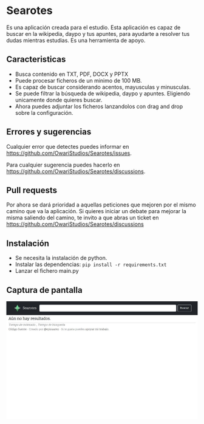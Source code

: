# Searotes

Es una aplicación creada para el estudio. Esta aplicación es capaz de buscar en la wikipedia, daypo y tus apuntes, para ayudarte a resolver tus dudas mientras estudias. Es una herramienta de apoyo.

## Caracteristicas

* Busca contenido en TXT, PDF, DOCX y PPTX
* Puede procesar ficheros de un minimo de 100 MB.
* Es capaz de buscar considerando acentos, mayusculas y minusculas.
* Se puede filtrar la búsqueda de wikipedia, daypo y apuntes. Eligiendo unicamente donde quieres buscar.
* Ahora puedes adjuntar los ficheros lanzandolos con drag and drop sobre la configuración.

## Errores y sugerencias

Cualquier error que detectes puedes informar en <https://github.com/OwariStudios/Searotes/issues>.

Para cualquier sugerencia puedes hacerlo en <https://github.com/OwariStudios/Searotes/discussions>.

## Pull requests

Por ahora se dará prioridad a aquellas peticiones que mejoren por el mismo camino que va la aplicación. Si quieres iniciar un debate para mejorar la misma saliendo del camino, te invito a que abras un ticket en <https://github.com/OwariStudios/Searotes/discussions>

## Instalación

* Se necesita la instalación de python.
* Instalar las dependencias: `pip install -r requirements.txt`
* Lanzar el fichero main.py

## Captura de pantalla

<img src="https://github.com/episuarez/searotes/raw/5880ef3735c72f60ebb8ef9aa052f5219d4a1952/screenshot.png" alt="Searotes"/>
